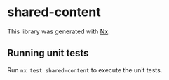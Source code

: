 # shared-content

This library was generated with [Nx](https://nx.dev).

## Running unit tests

Run `nx test shared-content` to execute the unit tests.
